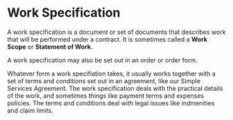 # Work Specification

A work specification is a document or set of documents that describes work that will be performed under a contract. It is sometimes called a **Work Scope** or **Statement of Work**.

A work specification may also be set out in an order or order form.

Whatever form a work specifiation takes, it usually works together with a set of terms and conditions set out in an agreement, like our Simple Services Agreement. The work specification deals with the practical details of the work, and sometimes things like payment terms and expenses policies. The terms and conditions deal with legal issues like indmenities and claim limits.
